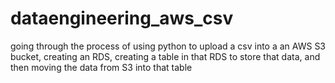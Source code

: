 # dataengineering_aws_csv
going through the process of using python to upload a csv into a an AWS S3 bucket, creating an RDS, creating a table in that RDS to store that data, and then moving the data from S3 into that table
